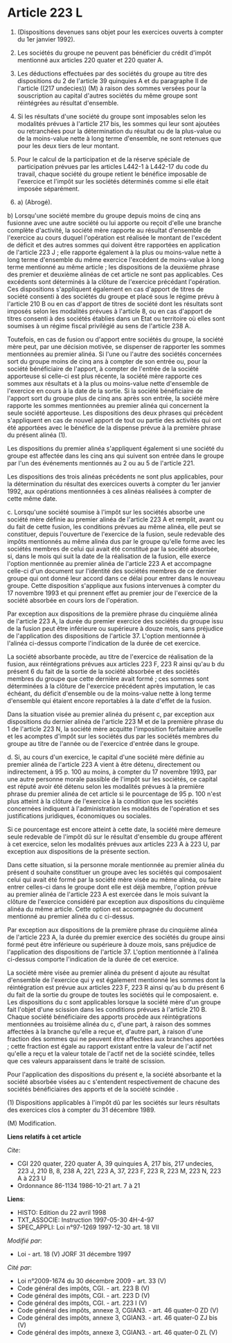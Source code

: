 # Article 223 L

1. (Dispositions devenues sans objet pour les exercices ouverts à compter du 1er janvier 1992).

2. Les sociétés du groupe ne peuvent pas bénéficier du crédit d'impôt mentionné aux articles 220 quater et 220 quater A.

3. Les déductions effectuées par des sociétés du groupe au titre des dispositions du 2 de l'article 39 quinquies A et du
paragraphe II de l'article ((217 undecies)) (M) à raison des sommes versées pour la souscription au capital d'autres sociétés
du même groupe sont réintégrées au résultat d'ensemble.

4. Si les résultats d'une société du groupe sont imposables selon les modalités prévues à l'article 217 bis, les sommes qui
leur sont ajoutées ou retranchées pour la détermination du résultat ou de la plus-value ou de la moins-value nette à long
terme d'ensemble, ne sont retenues que pour les deux tiers de leur montant.

5. Pour le calcul de la participation et de la réserve spéciale de participation prévues par les articles L442-1 à L442-17 du
code du travail, chaque société du groupe retient le bénéfice imposable de l'exercice et l'impôt sur les sociétés déterminés
comme si elle était imposée séparément.

6. a) (Abrogé).

b) Lorsqu'une société membre du groupe depuis moins de cinq ans fusionne avec une autre société ou lui apporte ou reçoit
d'elle une branche complète d'activité, la société mère rapporte au résultat d'ensemble de l'exercice au cours duquel
l'opération est réalisée le montant de l'excédent de déficit et des autres sommes qui doivent être rapportées en application
de l'article 223 J ; elle rapporte également à la plus ou moins-value nette à long terme d'ensemble du même exercice
l'excédent de moins-value à long terme mentionné au même article ; les dispositions de la deuxième phrase des premier et
deuxième alinéas de cet article ne sont pas applicables. Ces excédents sont déterminés à la clôture de l'exercice précédant
l'opération. Ces dispositions s'appliquent également en cas d'apport de titres de société consenti à des sociétés du groupe
et placé sous le régime prévu à l'article 210 B ou en cas d'apport de titres de société dont les résultats sont imposés selon
les modalités prévues à l'article 8, ou en cas d'apport de titres consenti à des sociétés établies dans un Etat ou territoire
où elles sont soumises à un régime fiscal privilégié au sens de l'article 238 A.

Toutefois, en cas de fusion ou d'apport entre sociétés du groupe, la société mère peut, par une décision motivée, se
dispenser de rapporter les sommes mentionnées au premier alinéa. Si l'une ou l'autre des sociétés concernées sort du groupe
moins de cinq ans à compter de son entrée ou, pour la société bénéficiaire de l'apport, à compter de l'entrée de la société
apporteuse si celle-ci est plus récente, la société mère rapporte ces sommes aux résultats et à la plus ou moins-value nette
d'ensemble de l'exercice en cours à la date de la sortie. Si la société bénéficiaire de l'apport sort du groupe plus de cinq
ans après son entrée, la société mère rapporte les sommes mentionnées au premier alinéa qui concernent la seule société
apporteuse. Les dispositions des deux phrases qui précèdent s'appliquent en cas de nouvel apport de tout ou partie des
activités qui ont été apportées avec le bénéfice de la dispense prévue à la première phrase du présent alinéa (1).

Les dispositions du premier alinéa s'appliquent également si une société du groupe est affectée dans les cinq ans qui suivent
son entrée dans le groupe par l'un des événements mentionnés au 2 ou au 5 de l'article 221.

Les dispositions des trois alinéas précédents ne sont plus applicables, pour la détermination du résultat des exercices
ouverts à compter du 1er janvier 1992, aux opérations mentionnées à ces alinéas réalisées à compter de cette même date.

c. Lorsqu'une société soumise à l'impôt sur les sociétés absorbe une société mère définie au premier alinéa de l'article 223
A et remplit, avant ou du fait de cette fusion, les conditions prévues au même alinéa, elle peut se constituer, depuis
l'ouverture de l'exercice de la fusion, seule redevable des impôts mentionnés au même alinéa dus par le groupe qu'elle forme
avec les sociétés membres de celui qui avait été constitué par la société absorbée, si, dans le mois qui suit la date de la
réalisation de la fusion, elle exerce l'option mentionnée au premier alinéa de l'article 223 A et accompagne celle-ci d'un
document sur l'identité des sociétés membres de ce dernier groupe qui ont donné leur accord dans ce délai pour entrer dans le
nouveau groupe. Cette disposition s'applique aux fusions intervenues à compter du 17 novembre 1993 et qui prennent effet au
premier jour de l'exercice de la société absorbée en cours lors de l'opération.

Par exception aux dispositions de la première phrase du cinquième alinéa de l'article 223 A, la durée du premier exercice des
sociétés du groupe issu de la fusion peut être inférieure ou supérieure à douze mois, sans préjudice de l'application des
dispositions de l'article 37. L'option mentionnée à l'alinéa ci-dessus comporte l'indication de la durée de cet exercice.

La société absorbante procède, au titre de l'exercice de réalisation de la fusion, aux réintégrations prévues aux articles
223 F, 223 R ainsi qu'au b du présent 6 du fait de la sortie de la société absorbée et des sociétés membres du groupe que
cette dernière avait formé ; ces sommes sont déterminées à la clôture de l'exercice précédent après imputation, le cas
échéant, du déficit d'ensemble ou de la moins-value nette à long terme d'ensemble qui étaient encore reportables à la date
d'effet de la fusion.

Dans la situation visée au premier alinéa du présent c, par exception aux dispositions du dernier alinéa de l'article 223 M
et de la première phrase du 1 de l'article 223 N, la société mère acquitte l'imposition forfaitaire annuelle et les acomptes
d'impôt sur les sociétés dus par les sociétés membres du groupe au titre de l'année ou de l'exercice d'entrée dans le groupe.

d. Si, au cours d'un exercice, le capital d'une société mère définie au premier alinéa de l'article 223 A vient à être
détenu, directement ou indirectement, à 95 p. 100 au moins, à compter du 17 novembre 1993, par une autre personne morale
passible de l'impôt sur les sociétés, ce capital est réputé avoir été détenu selon les modalités prévues à la première phrase
du premier alinéa de cet article si le pourcentage de 95 p. 100 n'est plus atteint à la clôture de l'exercice à la condition
que les sociétés concernées indiquent à l'administration les modalités de l'opération et ses justifications juridiques,
économiques ou sociales.

Si ce pourcentage est encore atteint à cette date, la société mère demeure seule redevable de l'impôt dû sur le résultat
d'ensemble du groupe afférent à cet exercice, selon les modalités prévues aux articles 223 A à 223 U, par exception aux
dispositions de la présente section.

Dans cette situation, si la personne morale mentionnée au premier alinéa du présent d souhaite constituer un groupe avec les
sociétés qui composaient celui qui avait été formé par la société mère visée au même alinéa, ou faire entrer celles-ci dans
le groupe dont elle est déjà membre, l'option prévue au premier alinéa de l'article 223 A est exercée dans le mois suivant la
clôture de l'exercice considéré par exception aux dispositions du cinquième alinéa du même article. Cette option est
accompagnée du document mentionné au premier alinéa du c ci-dessus.

Par exception aux dispositions de la première phrase du cinquième alinéa de l'article 223 A, la durée du premier exercice des
sociétés du groupe ainsi formé peut être inférieure ou supérieure à douze mois, sans préjudice de l'application des
dispositions de l'article 37. L'option mentionnée à l'alinéa ci-dessus comporte l'indication de la durée de cet exercice.

La société mère visée au premier alinéa du présent d ajoute au résultat d'ensemble de l'exercice qui y est également
mentionné les sommes dont la réintégration est prévue aux articles 223 F, 223 R ainsi qu'au b du présent 6 du fait de la
sortie du groupe de toutes les sociétés qui le composaient.    e. Les dispositions du c sont applicables lorsque la société
mère d'un groupe fait l'objet d'une scission dans les conditions prévues à l'article 210 B. Chaque société bénéficiaire des
apports procède aux réintégrations mentionnées au troisième alinéa du c, d'une part, à raison des sommes affectées à la
branche qu'elle a reçue et, d'autre part, à raison d'une fraction des sommes qui ne peuvent être affectées aux branches
apportées ; cette fraction est égale au rapport existant entre la valeur de l'actif net qu'elle a reçu et la valeur totale de
l'actif net de la société scindée, telles que ces valeurs apparaissent dans le traité de scission.

Pour l'application des dispositions du présent e, la société absorbante et la société absorbée visées au c s'entendent
respectivement de chacune des sociétés bénéficiaires des apports et de la société scindée .

(1) Dispositions applicables à l'impôt dû par les sociétés sur leurs résultats des exercices clos à compter du 31 décembre
1989.

(M) Modification.

**Liens relatifs à cet article**

_Cite_:

  - CGI 220 quater, 220 quater A, 39 quinquies A, 217 bis, 217 undecies, 223 J, 210 B, 8, 238 A, 221, 223 A, 37, 223 F, 223 R, 223 M, 223 N, 223 A à 223 U
  - Ordonnance 86-1134 1986-10-21 art. 7 à 21

**Liens**:

  - HISTO: Edition du 22 avril 1998
  - TXT_ASSOCIE: Instruction 1997-05-30 4H-4-97
  - SPEC_APPLI: Loi n°97-1269 1997-12-30 art. 18 VII

_Modifié par_:

  - Loi - art. 18 (V) JORF 31 décembre 1997

_Cité par_:

  - Loi n°2009-1674 du 30 décembre 2009 - art. 33 (V)
  - Code général des impôts, CGI. - art. 223 B (V)
  - Code général des impôts, CGI. - art. 223 D (V)
  - Code général des impôts, CGI. - art. 223 I (V)
  - Code général des impôts, annexe 3, CGIAN3. - art. 46 quater-0 ZD (V)
  - Code général des impôts, annexe 3, CGIAN3. - art. 46 quater-0 ZJ bis (V)
  - Code général des impôts, annexe 3, CGIAN3. - art. 46 quater-0 ZL (V)
